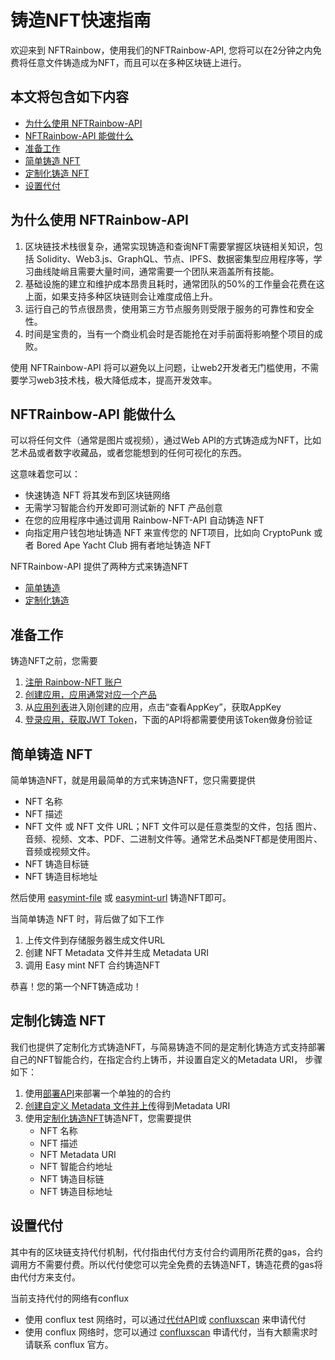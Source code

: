 铸造NFT快速指南
======================

欢迎来到 NFTRainbow，使用我们的NFTRainbow-API, 您将可以在2分钟之内免费将任意文件铸造成为NFT，而且可以在多种区块链上进行。

本文将包含如下内容
----------------------
  - [为什么使用 NFTRainbow-API](#为什么使用-rainbow-nft-api)
  - [NFTRainbow-API 能做什么](#rainbow-nft-api-能做什么)
  - [准备工作](#准备工作)
  - [简单铸造 NFT](#简单铸造-nft)
  - [定制化铸造 NFT](#定制化铸造-nft)
  - [设置代付](#设置代付)

为什么使用 NFTRainbow-API
----------------------
1. 区块链技术栈很复杂，通常实现铸造和查询NFT需要掌握区块链相关知识，包括 Solidity、Web3.js、GraphQL、节点、IPFS、数据密集型应用程序等，学习曲线陡峭且需要大量时间，通常需要一个团队来涵盖所有技能。
2. 基础设施的建立和维护成本昂贵且耗时，通常团队的50%的工作量会花费在这上面，如果支持多种区块链则会让难度成倍上升。
3. 运行自己的节点很昂贵，使用第三方节点服务则受限于服务的可靠性和安全性。
4. 时间是宝贵的，当有一个商业机会时是否能抢在对手前面将影响整个项目的成败。

使用 NFTRainbow-API 将可以避免以上问题，让web2开发者无门槛使用，不需要学习web3技术栈，极大降低成本，提高开发效率。

NFTRainbow-API 能做什么
----------------------
可以将任何文件（通常是图片或视频），通过Web API的方式铸造成为NFT，比如艺术品或者数字收藏品，或者您能想到的任何可视化的东西。

这意味着您可以：
- 快速铸造 NFT 将其发布到区块链网络
- 无需学习智能合约开发即可测试新的 NFT 产品创意
- 在您的应用程序中通过调用 Rainbow-NFT-API 自动铸造 NFT
- 向指定用户钱包地址铸造 NFT 来宣传您的 NFT项目，比如向 CryptoPunk 或者 Bored Ape Yacht Club 拥有者地址铸造 NFT

NFTRainbow-API 提供了两种方式来铸造NFT
- [简单铸造](#简单铸造-nft)
- [定制化铸造](#定制化铸造-nft)

准备工作
----------------------
铸造NFT之前，您需要
1. [注册 Rainbow-NFT 账户](https://dev.nftrainbow.xyz/login)
2. [创建应用，应用通常对应一个产品](https://dev.nftrainbow.xyz/panels/apps)
3. 从[应用列表](https://dev.nftrainbow.xyz/panels/apps)进入刚创建的应用，点击“查看AppKey”，获取AppKey
4. [登录应用，获取JWT Token](https://docs.nftrainbow.xyz/api-reference/open-api/login#app-login)，下面的API将都需要使用该Token做身份验证

简单铸造 NFT
----------------------
简单铸造NFT，就是用最简单的方式来铸造NFT，您只需要提供
- NFT 名称
- NFT 描述
- NFT 文件 或 NFT 文件 URL；NFT 文件可以是任意类型的文件，包括 图片、音频、视频、文本、PDF、二进制文件等。通常艺术品类NFT都是使用图片、音频或视频文件。
- NFT 铸造目标链
- NFT 铸造目标地址

然后使用 [easymint-file](https://docs.nftrainbow.xyz/api-reference/open-api/mints#mint-nft-with-file) 或 [easymint-url](https://docs.nftrainbow.xyz/api-reference/open-api/mints#mint-nft-with-metadata) 铸造NFT即可。

当简单铸造 NFT 时，背后做了如下工作
1. 上传文件到存储服务器生成文件URL
2. 创建 NFT Metadata 文件并生成 Metadata URI
3. 调用 Easy mint NFT 合约铸造NFT

恭喜！您的第一个NFT铸造成功！

定制化铸造 NFT
----------------------
我们也提供了定制化方式铸造NFT，与简易铸造不同的是定制化铸造方式支持部署自己的NFT智能合约，在指定合约上铸币，并设置自定义的Metadata URI， 步骤如下：
1. 使用[部署API](https://docs.nftrainbow.xyz/api-reference/open-api/contract#deploy-contract)来部署一个单独的的合约
2. [创建自定义 Metadata 文件并上传](https://docs.nftrainbow.xyz/api-reference/open-api/metadata#create-nft-metadata)得到Metadata URI
3. 使用[定制化铸造NFT](https://docs.nftrainbow.xyz/api-reference/open-api/mints#mint-nft)铸造NFT，您需要提供
   - NFT 名称
   - NFT 描述
   - NFT Metadata URI
   - NFT 智能合约地址
   - NFT 铸造目标链
   - NFT 铸造目标地址

设置代付
----------------------
其中有的区块链支持代付机制，代付指由代付方支付合约调用所花费的gas，合约调用方不需要付费。所以代付使您可以完全免费的去铸造NFT，铸造花费的gas将由代付方来支付。

当前支持代付的网络有conflux
- 使用 conflux test 网络时，可以通过[代付API](https://docs.nftrainbow.xyz/api-reference/open-api/contract#set-sponsor)或 [confluxscan](https://testnet.confluxscan.io/sponsor) 来申请代付
- 使用 conflux 网络时，您可以通过 [confluxscan](https://confluxscan.io/sponsor) 申请代付，当有大额需求时请联系 conflux 官方。
